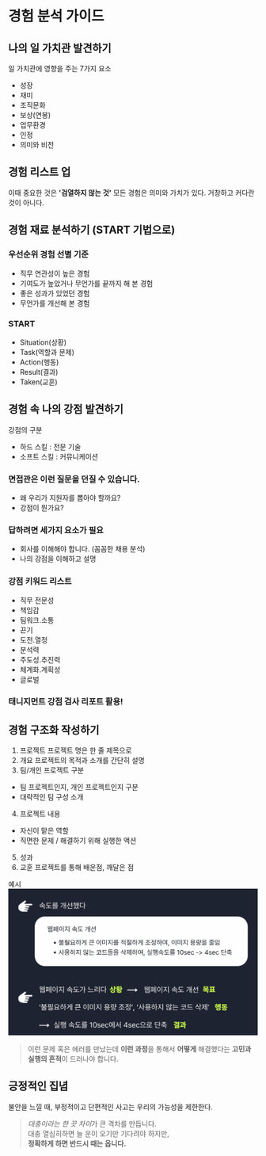 # 경험 분석 가이드

## 나의 일 가치관 발견하기

일 가치관에 영향을 주는 7가지 요소

- 성장
- 재미
- 조직문화
- 보상(연봉)
- 업무환경
- 인정
- 의미와 비전

## 경험 리스트 업

이때 중요한 것은 **'검열하지 않는 것'**
모든 경험은 의미와 가치가 있다. 거창하고 커다란 것이 아니다.

## 경험 재료 분석하기 (START 기법으로)

### 우선순위 경험 선별 기준

- 직무 연관성이 높은 경험
- 기여도가 높았거나 무언가를 끝까지 해 본 경험
- 좋은 성과가 있었던 경험
- 무언가를 개선해 본 경험

### START

- Situation(상황)
- Task(역할과 문제)
- Action(행동)
- Result(결과)
- Taken(교훈)

## 경험 속 나의 강점 발견하기

강점의 구분

- 하드 스킬 : 전문 기술
- 소프트 스킬 : 커뮤니케이션

### 면접관은 이런 질문을 던질 수 있습니다.

- 왜 우리가 지원자를 뽑아야 할까요?
- 강점이 뭔가요?

### 답하려면 세가지 요소가 필요

- 회사를 이해해야 합니다. (꼼꼼한 채용 분석)
- 나의 강점을 이해하고 설명

### 강점 키워드 리스트

- 직무 전문성
- 책임감
- 팀워크.소통
- 끈기
- 도전.열정
- 분석력
- 주도성.추진력
- 체계화.계획성
- 글로벌

### 태니지먼트 강점 검사 리포트 활용!

## 경험 구조화 작성하기

1. 프로젝트
   프로젝트 명은 한 줄 제목으로
2. 개요
   프로젝트의 목적과 소개를 간단히 설명
3. 팀/개인 프로젝트 구분

- 팀 프로젝트인지, 개인 프로젝트인지 구분
- 대략적인 팀 구성 소개

4. 프로젝트 내용

- 자신이 맡은 역할
- 직면한 문제 / 해결하기 위해 실행한 액션

5. 성과
6. 교훈
   프로젝트를 통해 배운점, 깨달은 점

예시
![alt text](../images/carrer.png)

> 이런 문제 혹은 에러를 만났는데 **이런 과정**을 통해서 **어떻게** 해결했다는 **고민과 실행의 흔적**이 드러나야 합니다.

## 긍정적인 집념

불안을 느낄 때, 부정적이고 단편적인 사고는 우리의 가능성을 제한한다.

> *대충이라는 한 끗 차이*가 큰 격차를 만듭니다.  
> 대충 열심히하면 늘 운이 오기만 기다려야 하지만,  
> **정확하게 하면 반드시 때는 옵니다.**
